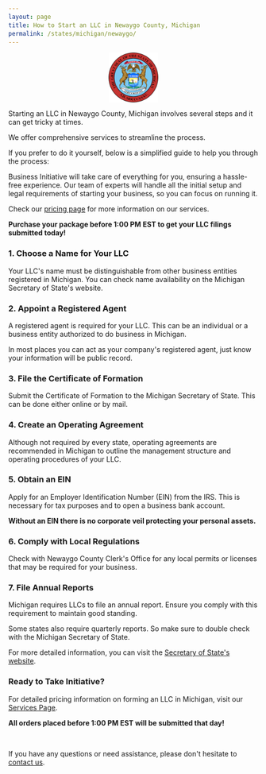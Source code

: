 ```yaml
---
layout: page
title: How to Start an LLC in Newaygo County, Michigan
permalink: /states/michigan/newaygo/
---
```


<a href="{{ site.data.resources.state_sos_websites.michigan }}" target="_blank">
    <img src="/images/state-seals/michigan-seal.png" alt="Michigan State Seal" style="display: block; margin: 10px auto; width: 100px;">
</a>

<p>Starting an LLC in Newaygo County, Michigan involves several steps and it can get tricky at times.</p>

<p>We offer comprehensive services to streamline the process.</p>

<p>If you prefer to do it yourself, below is a simplified guide to help you through the process:</p>

<p>Business Initiative will take care of everything for you, ensuring a hassle-free experience. Our team of experts will handle all the initial setup and legal requirements of starting your business, so you can focus on running it.</p>

<p>Check our <a href="/services/">pricing page</a> for more information on our services.</p>
<p><b>Purchase your package before 1:00 PM EST to get your LLC filings submitted today!</b></p>

<h3>1. Choose a Name for Your LLC</h3>
<p>Your LLC's name must be distinguishable from other business entities registered in Michigan. You can check name availability on the Michigan Secretary of State's website.</p>

<h3>2. Appoint a Registered Agent</h3>
<p>A registered agent is required for your LLC. This can be an individual or a business entity authorized to do business in Michigan.</p>

<p>In most places you can act as your company's registered agent, just know your information will be public record.<p>

<h3>3. File the Certificate of Formation</h3>
<p>Submit the Certificate of Formation to the Michigan Secretary of State. This can be done either online or by mail.</p>

<h3>4. Create an Operating Agreement</h3>
<p>Although not required by every state, operating agreements are recommended in Michigan to outline the management structure and operating procedures of your LLC.</p>

<h3>5. Obtain an EIN</h3>
<p>Apply for an Employer Identification Number (EIN) from the IRS. This is necessary for tax purposes and to open a business bank account.</p>

<p><b>Without an EIN there is no corporate veil protecting your personal assets.</b></p>

<h3>6. Comply with Local Regulations</h3>
<p>Check with Newaygo County Clerk's Office for any local permits or licenses that may be required for your business.</p>

<h3>7. File Annual Reports</h3>
<p>Michigan requires LLCs to file an annual report. Ensure you comply with this requirement to maintain good standing.</p>

<p>Some states also require quarterly reports. So make sure to double check with the Michigan Secretary of State.</p>

<p>For more detailed information, you can visit the <a href="{{ site.data.resources.state_sos_websites.michigan }}" target="_blank">Secretary of State's website</a>.</p>

<h3>Ready to Take Initiative?</h3>
<p>For detailed pricing information on forming an LLC in Michigan, visit our <a href="/services/">Services Page</a>.</p>
<p><b>All orders placed before 1:00 PM EST will be submitted that day!</b></p>
<br>
<p>If you have any questions or need assistance, please don't hesitate to <a href="https://www.businessinitiative.org/contact/" target="_blank">contact us</a>.</p>
